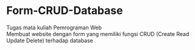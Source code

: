 # Form-CRUD-Database

Tugas mata kuliah Pemrograman Web<br>
Membuat website dengan form yang memiliki fungsi CRUD (Create Read Update Delete) terhadap database
